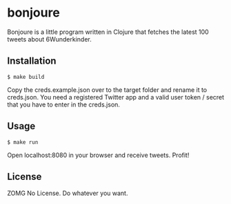 # bonjoure

Bonjoure is a little program written in Clojure that fetches the latest
100 tweets about 6Wunderkinder.

## Installation

```$ make build```

Copy the creds.example.json over to the target folder and rename it to
creds.json. You need a registered Twitter app and a valid user token / secret
that you have to enter in the creds.json.

## Usage

```$ make run```

Open localhost:8080 in your browser and receive tweets. Profit!

## License

ZOMG No License. Do whatever you want.
